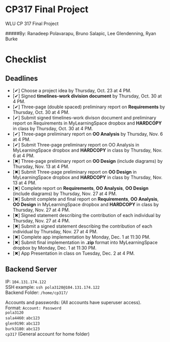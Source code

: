 CP317 Final Project
==================

WLU CP 317 Final Project

#####By: Ranadeep Polavarapu, Bruno Salapic, Lee Glendenning, Ryan Burke

Checklist
=========
Deadlines
-------------
*  [✔] Choose a project idea by Thursday, Oct. 23 at 4 PM.  
*  [✔] Signed **timelines-work division document** by Thursday, Oct. 30 at 4 PM.
*  [✔] Three-page (double spaced) preliminary report on **Requirements** by Thursday, Oct. 30 at 4 PM.   
*  [✔] Submit signed timelines-work divison document and preliminary report on Requirements in MyLearningSpace dropbox and **HARDCOPY** in class by Thursday, Oct. 30 at 4 PM.
*  [✔] Three-page preliminary report on **OO Analysis** by Thursday, Nov. 6 at 4 PM.
*  [✔] Submit Three-page preliminary report on OO Analysis in MyLearningSpace dropbox and **HARDCOPY** in class by Thursday, Nov. 6 at 4 PM.
*  [✖] Three-page preliminary report on **OO Design** (include diagrams) by Thursday, Nov. 13 at 4 PM.
*  [✖] Submit Three-page preliminary report on **OO Design**  in MyLearningSpace dropbox and **HARDCOPY** in class by Thursday, Nov. 13 at 4 PM.
*  [✖] Complete report on **Requirements**, **OO Analysis**, **OO Design** (include diagrams) by Thursday, Nov. 27 at 4 PM.
*  [✖] Submit complete and final report on **Requirements**, **OO Analysis**, **OO Design**  in MyLearningSpace dropbox and **HARDCOPY** in class by Thursday, Nov. 27 at 4 PM.
*  [✖] Signed statement describing the contribution of each individual by Thursday, Nov. 27 at 4 PM. 
*  [✖] Submit a signed statement describing the contribution of each individual by Thursday, Nov. 27 at 4 PM. 
*  [✖] Complete app implementation by Monday, Dec. 1 at 11:30 PM.
*  [✖] Submit final implementation in **.zip** format into MyLearningSpace dropbox by Monday, Dec. 1 at 11:30 PM.
*  [✖] App Presentation in class on Tuesday, Dec. 2 at 4 PM.

Backend Server
-------------
IP: `104.131.174.122`  
SSH example: `ssh pola3120@104.131.174.122`  
Backend Folder: `/home/cp317/`  

Accounts and passwords: (All accounts have superuser access).  
	Format: `Account: Password`    
`pola3120`  
`sala4460`: `abc123`  
`glen9190`: `abc123`  
`burk3180`: `abc123`  
`cp317` (General account for home folder)  